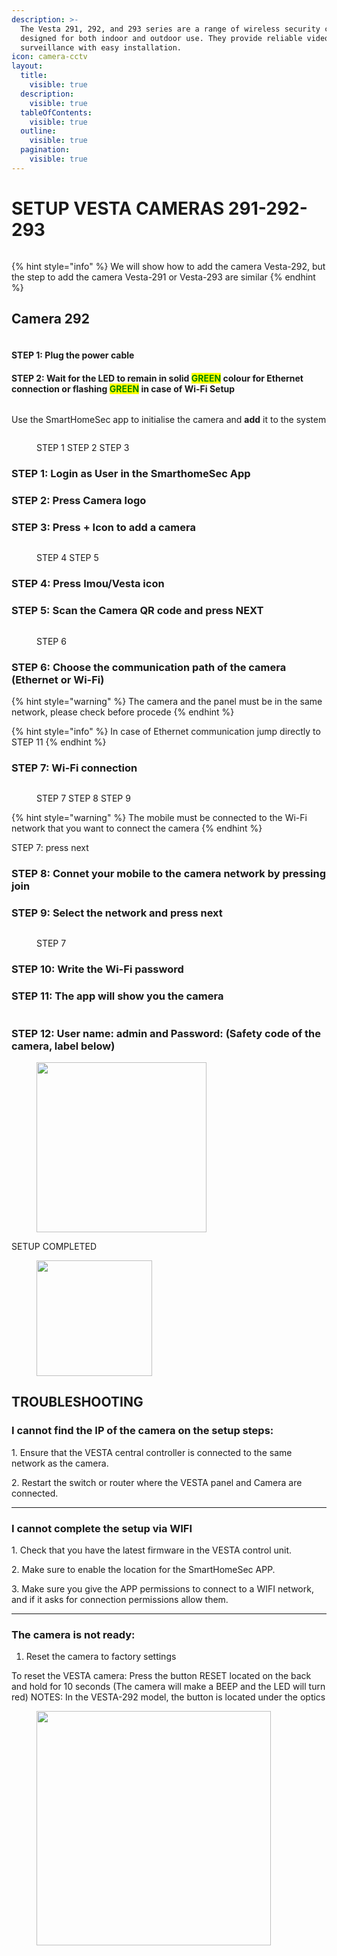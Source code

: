 ```yaml
---
description: >-
  The Vesta 291, 292, and 293 series are a range of wireless security cameras
  designed for both indoor and outdoor use. They provide reliable video
  surveillance with easy installation.
icon: camera-cctv
layout:
  title:
    visible: true
  description:
    visible: true
  tableOfContents:
    visible: true
  outline:
    visible: true
  pagination:
    visible: true
---
```


# SETUP VESTA CAMERAS 291-292-293



<figure><img src=".gitbook/assets/Immagine2.png" alt=""><figcaption></figcaption></figure>



{% hint style="info" %}
We will show how to add the camera Vesta-292, but the step to add the camera Vesta-291 or Vesta-293 are similar
{% endhint %}

## Camera 292

<figure><img src=".gitbook/assets/1.png" alt=""><figcaption></figcaption></figure>

#### STEP 1:  Plug the power cable&#x20;

#### STEP 2: Wait for the LED to remain in solid <mark style="color:green;">GREEN</mark> colour for Ethernet connection or flashing  <mark style="color:green;">GREEN</mark> in case of Wi-Fi Setup

<figure><img src=".gitbook/assets/Immagine2 (1).png" alt=""><figcaption></figcaption></figure>

Use the SmartHomeSec app to initialise the camera and **add** it to the system

<figure><img src=".gitbook/assets/100.png" alt=""><figcaption><p>STEP 1                                                                     STEP  2                                                            STEP 3            </p></figcaption></figure>

### STEP 1: Login as User in the SmarthomeSec App

### STEP 2: Press Camera logo

### STEP 3: Press + Icon to add a camera

<figure><img src=".gitbook/assets/101.png" alt=""><figcaption><p>STEP 4                                                                                              STEP 5                                      </p></figcaption></figure>

### STEP 4: Press Imou/Vesta icon

### STEP 5: Scan the Camera QR code  and press NEXT&#x20;

<figure><img src=".gitbook/assets/102.png" alt=""><figcaption><p>STEP 6</p></figcaption></figure>

### STEP 6: Choose the communication path of the camera (Ethernet or Wi-Fi)

{% hint style="warning" %}
The camera and the panel must be in the same network, please check before procede&#x20;
{% endhint %}

{% hint style="info" %}
In case of Ethernet communication jump directly to STEP 11
{% endhint %}

### STEP 7: Wi-Fi connection

<figure><img src=".gitbook/assets/102.2.png" alt=""><figcaption><p>STEP 7                                                                STEP 8                                                                 STEP 9</p></figcaption></figure>

{% hint style="warning" %}
The mobile must be connected to the Wi-Fi network that you want to connect the camera
{% endhint %}

STEP 7: press next&#x20;

### STEP 8: Connet your mobile to the camera network by pressing join

### STEP 9: Select the network and press next

<figure><img src=".gitbook/assets/103.png" alt=""><figcaption><p>STEP 7</p></figcaption></figure>

### STEP 10: Write the Wi-Fi password

### STEP 11: The app will show you the camera&#x20;

<figure><img src=".gitbook/assets/104.png" alt=""><figcaption></figcaption></figure>

### STEP 12:  User name: admin and Password: (Safety code of the camera, label below)

<figure><img src=".gitbook/assets/105.png" alt="" width="272"><figcaption></figcaption></figure>

SETUP COMPLETED

<figure><img src=".gitbook/assets/21.jpg" alt="" width="185"><figcaption></figcaption></figure>



## TROUBLESHOOTING&#x20;

### **I cannot find the IP of the camera on the setup steps:**

1\.   Ensure that the VESTA central controller is connected to the same network as the camera.

2\.   Restart the switch or router where the VESTA panel and Camera are connected.

***

### **I cannot complete the setup via WIFI**

1\.   Check that you have the latest firmware in the VESTA control unit.

2\.   Make sure to enable the location for the SmartHomeSec APP.

3\.   Make sure you give the APP permissions to connect to a WIFI network, and if it asks for connection permissions allow them.

***

### **The camera is not ready:**

1. Reset the camera to factory settings

To reset the VESTA camera:  Press the button RESET located on the back and hold for 10 seconds (The camera will make a BEEP and the LED will turn red) NOTES: In the VESTA-292 model, the button is located under the optics

<figure><img src=".gitbook/assets/Immagine1.png" alt="" width="375"><figcaption></figcaption></figure>

